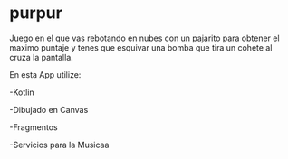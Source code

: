 # purpur
Juego en el que vas rebotando en nubes con un pajarito para obtener el maximo puntaje y tenes que esquivar una bomba que tira un cohete al cruza la pantalla.

En esta App utilize:

 -Kotlin
 
 -Dibujado en Canvas
 
 -Fragmentos
 
 -Servicios para la Musicaa
